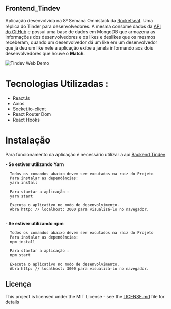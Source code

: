 ## Frontend_Tindev
Aplicação desenvolvida na 8ª Semana Omnistack da <a href="https://rocketseat.com.br" target="_blank"> Rocketseat</a>.
Uma réplica do Tinder para desenvolvedores.
A mesma consome dados da <a href="https://developer.github.com/v3/" target="_blank">API do GitHub</a> e possui uma base de dados em MongoDB que armazena as informações dos desenvolvedores e os likes e deslikes que os mesmos receberam, quando um desenvolvedor dá um like em um desenvolvedor que já deu um like nele a aplicação exibe a janela informando aos dois desenvolvedores que houve o <strong>Match</strong>. 

![Tindev Web Demo](tindev_web.gif)


# Tecnologias Utilizadas :

* ReactJs
* Axios
* Socket.io-client
* React Router Dom
* React Hooks

# Instalação
Para funcionamento da aplicação é necessário utilizar a api <a href="https://github.com/Montezi/Backend_Tindev" target="_blank"> Backend Tindev </a>

**- Se estiver utilizando Yarn**
```
  Todos os comandos abaixo devem ser excutados na raiz do Projeto 
  Para instalar as dependências:
  yarn install   
  
  Para startar a aplicação :
  yarn start 
  
  Executa o aplicativo no modo de desenvolvimento.
  Abra http: // localhost: 3000 para visualizá-lo no navegador. 
   
```

**- Se estiver utilizando npm**
```
  Todos os comandos abaixo devem ser excutados na raiz do Projeto 
  Para instalar as dependências:
  npm install   
  
  Para startar a aplicação :
  npm start 
  
  Executa o aplicativo no modo de desenvolvimento.
  Abra http: // localhost: 3000 para visualizá-lo no navegador. 

```

## Licença

This project is licensed under the MIT License - see the [LICENSE.md](LICENSE.md) file for details
